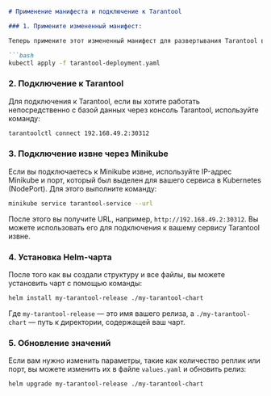 ```markdown
# Применение манифеста и подключение к Tarantool

### 1. Примените измененный манифест:

Теперь примените этот измененный манифест для развертывания Tarantool в Minikube.

```bash
kubectl apply -f tarantool-deployment.yaml
```

### 2. Подключение к Tarantool

Для подключения к Tarantool, если вы хотите работать непосредственно с базой данных через консоль Tarantool, используйте команду:

```bash
tarantoolctl connect 192.168.49.2:30312
```


### 3. Подключение извне через Minikube

Если вы подключаетесь к Minikube извне, используйте IP-адрес Minikube и порт, который был выделен для вашего сервиса в Kubernetes (NodePort). Для этого выполните команду:

```bash
minikube service tarantool-service --url
```

После этого вы получите URL, например, `http://192.168.49.2:30312`. Вы можете использовать его для подключения к вашему сервису Tarantool извне.


### 4. Установка Helm-чарта

После того как вы создали структуру и все файлы, вы можете установить чарт с помощью команды:

```bash
helm install my-tarantool-release ./my-tarantool-chart
```

Где `my-tarantool-release` — это имя вашего релиза, а `./my-tarantool-chart` — путь к директории, содержащей ваш чарт.

### 5. Обновление значений

Если вам нужно изменить параметры, такие как количество реплик или порт, вы можете изменить их в файле `values.yaml` и обновить релиз:

```bash
helm upgrade my-tarantool-release ./my-tarantool-chart
```
